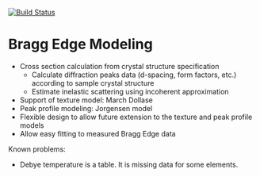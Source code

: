 [![Build Status](https://travis-ci.org/ornlneutronimaging/braggedgemodeling.svg?branch=master)](https://travis-ci.org/ornlneutronimaging/braggedgemodeling)
# Bragg Edge Modeling

* Cross section calculation from crystal structure specification
  * Calculate diffraction peaks data (d-spacing, form factors, etc.) according to sample crystal structure
  * Estimate inelastic scattering using incoherent approximation
* Support of texture model: March Dollase
* Peak profile modeling: Jorgensen model
* Flexible design to allow future extension to the texture and peak profile models
* Allow easy fitting to measured Bragg Edge data


Known problems:
* Debye temperature is a table. It is missing data for some elements.
